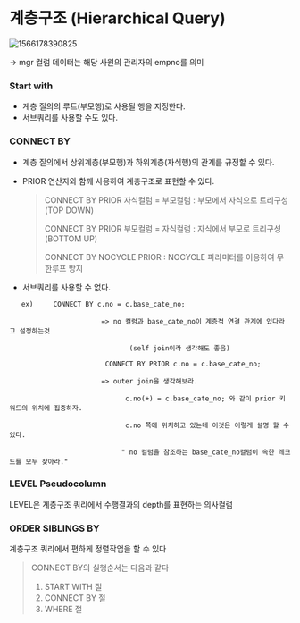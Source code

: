 # 계층구조 (Hierarchical Query)

![1566178390825](C:\Users\Metanet\AppData\Roaming\Typora\typora-user-images\1566178390825.png)

-> mgr 컬럼 데이터는 해당 사원의 관리자의 empno를 의미



### Start with

- 계층 질의의 루트(부모행)로 사용될 행을 지정한다.
- 서브쿼리를 사용할 수도 있다.



### CONNECT BY

- 계층 질의에서 상위계층(부모행)과 하위계층(자식행)의 관계를 규정할 수 있다.

- PRIOR 연산자와 함께 사용하여 계층구조로 표현할 수 있다.

  > CONNECT BY PRIOR 자식컬럼 = 부모컬럼 : 부모에서 자식으로 트리구성(TOP DOWN)
  >
  > CONNECT BY PRIOR 부모컬럼 = 자식컬럼 : 자식에서 부모로 트리구성(BOTTOM UP)
  >
  > CONNECT BY NOCYCLE PRIOR : NOCYCLE 파라미터를 이용하여 무한루프 방지

-  서브쿼리를 사용할 수 없다.

```
   ex)     CONNECT BY c.no = c.base_cate_no;

                       => no 컬럼과 base_cate_no이 계층적 연결 관계에 있다라고 설정하는것

                              (self join이라 생각해도 좋음)

                        CONNECT BY PRIOR c.no = c.base_cate_no;

                       => outer join을 생각해보라.

                             c.no(+) = c.base_cate_no; 와 같이 prior 키워드의 위치에 집중하자.

                             c.no 쪽에 위치하고 있는데 이것은 이렇게 설명 할 수 있다.

                            " no 컬럼을 참조하는 base_cate_no컬럼이 속한 레코드를 모두 찾아라."
```



### LEVEL Pseudocolumn

LEVEL은 계층구조 쿼리에서 수행결과의 depth를 표현하는 의사컬럼



### ORDER SIBLINGS BY

계층구조 쿼리에서 편하게 정렬작업을 할 수 있다



> CONNECT BY의 실행순서는 다음과 같다
>
> 1.  START WITH 절
> 2.  CONNECT BY 절
> 3.  WHERE 절 